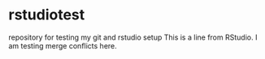 # rstudiotest
repository for testing my git and rstudio setup
This is a line from RStudio.
I am testing merge conflicts here.
